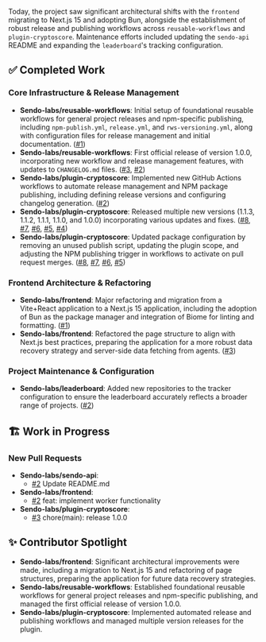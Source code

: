 Today, the project saw significant architectural shifts with the `frontend` migrating to Next.js 15 and adopting Bun, alongside the establishment of robust release and publishing workflows across `reusable-workflows` and `plugin-cryptoscore`. Maintenance efforts included updating the `sendo-api` README and expanding the `leaderboard`'s tracking configuration.

## ✅ Completed Work
### Core Infrastructure & Release Management
*   **Sendo-labs/reusable-workflows**: Initial setup of foundational reusable workflows for general project releases and npm-specific publishing, including `npm-publish.yml`, `release.yml`, and `rws-versioning.yml`, along with configuration files for release management and initial documentation. ([#1](https://github.com/Sendo-labs/reusable-workflows/pull/1))
*   **Sendo-labs/reusable-workflows**: First official release of version 1.0.0, incorporating new workflow and release management features, with updates to `CHANGELOG.md` files. ([#3](https://github.com/Sendo-labs/reusable-workflows/pull/3), [#2](https://github.com/Sendo-labs/reusable-workflows/pull/2))
*   **Sendo-labs/plugin-cryptoscore**: Implemented new GitHub Actions workflows to automate release management and NPM package publishing, including defining release versions and configuring changelog generation. ([#2](https://github.com/Sendo-labs/plugin-cryptoscore/pull/2))
*   **Sendo-labs/plugin-cryptoscore**: Released multiple new versions (1.1.3, 1.1.2, 1.1.1, 1.1.0, and 1.0.0) incorporating various updates and fixes. ([#8](https://github.com/Sendo-labs/plugin-cryptoscore/pull/8), [#7](https://github.com/Sendo-labs/plugin-cryptoscore/pull/7), [#6](https://github.com/Sendo-labs/plugin-cryptoscore/pull/6), [#5](https://github.com/Sendo-labs/plugin-cryptoscore/pull/5), [#4](https://github.com/Sendo-labs/plugin-cryptoscore/pull/4))
*   **Sendo-labs/plugin-cryptoscore**: Updated package configuration by removing an unused publish script, updating the plugin scope, and adjusting the NPM publishing trigger in workflows to activate on pull request merges. ([#8](https://github.com/Sendo-labs/plugin-cryptoscore/pull/8), [#7](https://github.com/Sendo-labs/plugin-cryptoscore/pull/7), [#6](https://github.com/Sendo-labs/plugin-cryptoscore/pull/6), [#5](https://github.com/Sendo-labs/plugin-cryptoscore/pull/5))

### Frontend Architecture & Refactoring
*   **Sendo-labs/frontend**: Major refactoring and migration from a Vite+React application to a Next.js 15 application, including the adoption of Bun as the package manager and integration of Biome for linting and formatting. ([#1](https://github.com/Sendo-labs/frontend/pull/1))
*   **Sendo-labs/frontend**: Refactored the page structure to align with Next.js best practices, preparing the application for a more robust data recovery strategy and server-side data fetching from agents. ([#3](https://github.com/Sendo-labs/frontend/pull/3))

### Project Maintenance & Configuration
*   **Sendo-labs/leaderboard**: Added new repositories to the tracker configuration to ensure the leaderboard accurately reflects a broader range of projects. ([#2](https://github.com/Sendo-labs/leaderboard/pull/2))

## 🏗️ Work in Progress
### New Pull Requests
*   **Sendo-labs/sendo-api**:
    *   [#2](https://github.com/Sendo-labs/sendo-api/pull/2) Update README.md
*   **Sendo-labs/frontend**:
    *   [#2](https://github.com/Sendo-labs/frontend/pull/2) feat: implement worker functionality
*   **Sendo-labs/plugin-cryptoscore**:
    *   [#3](https://github.com/Sendo-labs/plugin-cryptoscore/pull/3) chore(main): release 1.0.0

## ✨ Contributor Spotlight
*   **Sendo-labs/frontend**: Significant architectural improvements were made, including a migration to Next.js 15 and refactoring of page structures, preparing the application for future data recovery strategies.
*   **Sendo-labs/reusable-workflows**: Established foundational reusable workflows for general project releases and npm-specific publishing, and managed the first official release of version 1.0.0.
*   **Sendo-labs/plugin-cryptoscore**: Implemented automated release and publishing workflows and managed multiple version releases for the plugin.
